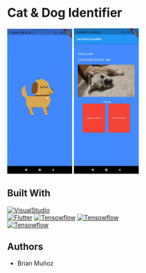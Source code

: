 # Cat & Dog Identifier
<img src="https://raw.githubusercontent.com/poenix111/Flutter-IA/main/assets/cat_dog_identifier/splashscreen.gif" width=150 />

<img src="https://raw.githubusercontent.com/poenix111/Flutter-IA/main/assets/cat_dog_identifier/test.jpg" width=150 />






## Built With
[![VisualStudio](https://img.shields.io/badge/Visual_Studio_Code-0076c6?style=for-the-badge&logo=visual-studio&logoColor=white&labelColor=101010)]()
</br>
[![Flutter](https://img.shields.io/badge/Flutter-60bde6?style=for-the-badge&logo=flutter&logoColor=white&labelColor=101010)]()
[![Tensowflow](https://img.shields.io/badge/Android-green?style=for-the-badge&logo=android&logoColor=white&labelColor=101010)]()
[![Tensowflow](https://img.shields.io/badge/IOS-white?style=for-the-badge&logo=IOS&logoColor=white&labelColor=101010
)]()
<br>
[![Tensowflow](https://img.shields.io/badge/Tensorflow-orange?style=for-the-badge&logo=tensorflow&logoColor=white&labelColor=101010)]()
<br>

## Authors

* Brian Muñoz
